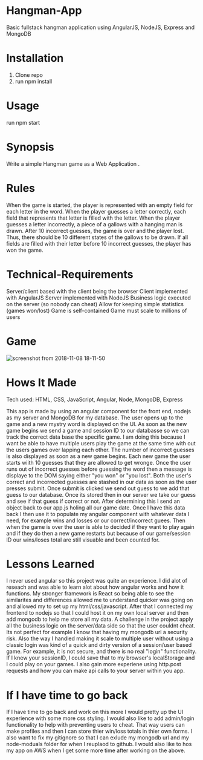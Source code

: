 # Hangman-App
Basic fullstack hangman application using AngularJS, NodeJS, Express and MongoDB

# Installation
1. Clone repo
2. run npm install

# Usage
run npm start

# Synopsis 
Write a simple Hangman game as a Web Application .

# Rules
When the game is started, the player is represented with an empty field for each letter in the word.
When the player guesses a letter correctly, each field that represents that letter is filled with the letter.
When the player guesses a letter incorrectly, a piece of a gallows with a hanging man is drawn.
After 10 incorrect guesses, the game is over and the player lost.
Thus, there should be 10 different states of the gallows to be drawn.
If all fields are filled with their letter before 10 incorrect guesses, the player has won the game.

# Technical-Requirements
Server/client based with the client being the browser
Client implemented with AngularJS
Server implemented with NodeJS
Business logic executed on the server (so nobody can cheat)
Allow for keeping simple statistics (games won/lost)
Game is self-contained
Game must scale to millions of users

 # Game 
![screenshot from 2018-11-08 18-11-50](https://user-images.githubusercontent.com/36242561/48233075-e2ca5f80-e381-11e8-96cd-bfa0d46b87b1.png)

# Hows It Made
Tech used: HTML, CSS, JavaScript, Angular, Node, MongoDB, Express

This app is made by using an angular component for the front end, nodejs as my server and MongoDB for my database.
The user opens up to the game and a new mystry word is displayed on the UI. As soon as the new game begins we send a game and session ID to our databasse so we can track the correct data base the specific game.
I am doing this because I want be able to have multiple users play the game at the same time with out the users games over lapping each other.
The number of incorrect guesses is also displayed as soon as a new game begins. Each new game the user starts wiith 10 guesses that they are allowed to get wronge.
Once the user runs out of incorrect guesses before guessing the word then a message is displaye to the DOM saying either "you won" or "you lost".
Both the user's correct and incorrected guesses are stashed in our data as soon as the user presses submit. Once submit is clicked we send out guess to we add that guess to our database.
Once its stored then in our server we take our guess and see if that guess if correct or not. After determining this I send an object back to our app.js holing all our game date.
Once I have this data back I then use it to populate my angular component with whatever data I need, for example wins and losses or our correct/incorrect guees. 
Then when the game is over the user is able to decided if they want to play again and if they do then a new game restarts but because of our game/session ID our wins/loses total are still visuable and been counted for.

# Lessons Learned
I never used angular so this project was quite an experience. I did alot of reseach and was able to learn alot about how angular works and how it functions.
My stronger framework is React so being able to see the similarites and differences allowed me to understand quicker was going on and allowed my to set up my html/css/javascript.
After that I connected my frontend to nodejs so that I could host it on my own local server and then add mongodb to help me store all my data. 
A challenge in the project apply all the business logic on the server/data side so that the user couldnt cheat. Its not perfect for example I know that having my mongodb url 
a security risk. Also the way I handled making it scale to multiple user without using a classic login was kind of a quick and dirty version of a session/user based game. 
For example, it is not secure, and there is no real "login" functionality. If I knew your sessionID, I could save that to my browser's localStorage and I could play on your games.
I also gain more experiene using http.post requests and how you can make api calls to your server within you app.

# If I have time to go back
If I have time to go back and work on this more I would pretty up the UI experience with some more css styling. 
I would also like to add admin/login functionality to help with preventing users to cheat. That way users can make profiles and then I can store thier win/loss totals in thier own forms. I also want to fix my gitignore so that I can exlude my mongodb url and my node-moduals folder for when I reuplaod to github. I would also like to hos my app on AWS when I get some more time after working on the above.

